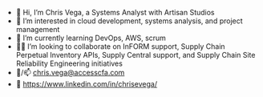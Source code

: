 - 👋 Hi, I’m Chris Vega, a Systems Analyst with Artisan Studios
- 👀 I’m interested in cloud development, systems analysis, and project management
- 🌱 I’m currently learning DevOps, AWS, scrum
- 🤝🏽 I’m looking to collaborate on InFORM support, Supply Chain Perpetual Inventory APIs, Supply Central support, and Supply Chain Site Reliability Engineering initiatives
- 💬/📫 chris.vega@accesscfa.com
- 🔗 https://www.linkedin.com/in/chrisevega/

<!---
cvega-artisan/cvega-artisan is a ✨ special ✨ repository because its `README.md` (this file) appears on your GitHub profile.
You can click the Preview link to take a look at your changes.
--->
